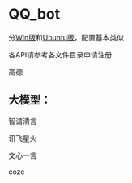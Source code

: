 # QQ_bot
 
分[Win版](https://github.com/kking315/QQ_bot/blob/main/QQ_bot(win).md)和[Ubuntu版](https://github.com/kking315/QQ_bot/blob/main/QQ_bot(Ubuntu).md)，配置基本类似

各API请参考各文件目录申请注册

高德

## 大模型：

智谱清言

讯飞星火

文心一言

coze
